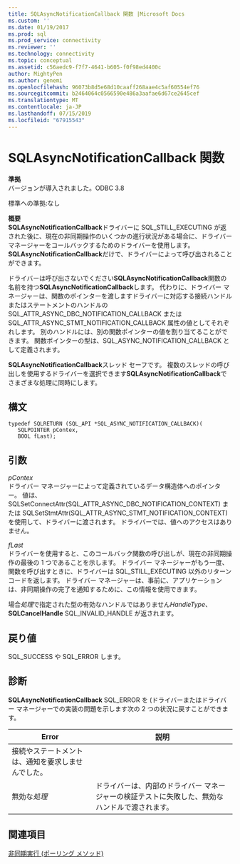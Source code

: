 ```yaml
---
title: SQLAsyncNotificationCallback 関数 |Microsoft Docs
ms.custom: ''
ms.date: 01/19/2017
ms.prod: sql
ms.prod_service: connectivity
ms.reviewer: ''
ms.technology: connectivity
ms.topic: conceptual
ms.assetid: c56aedc9-f7f7-4641-b605-f0f98ed4400c
author: MightyPen
ms.author: genemi
ms.openlocfilehash: 96073b8d5e68d10caaff268aae4c5af60554ef76
ms.sourcegitcommit: b2464064c0566590e486a3aafae6d67ce2645cef
ms.translationtype: MT
ms.contentlocale: ja-JP
ms.lasthandoff: 07/15/2019
ms.locfileid: "67915543"
---
```

# <a name="sqlasyncnotificationcallback-function"></a>SQLAsyncNotificationCallback 関数
**準拠**  
 バージョンが導入されました。ODBC 3.8  
  
 標準への準拠:なし  
  
 **概要**  
 **SQLAsyncNotificationCallback**ドライバーに SQL_STILL_EXECUTING が返された後に、現在の非同期操作のいくつかの進行状況がある場合に、ドライバー マネージャーをコールバックするためのドライバーを使用します。 **SQLAsyncNotificationCallback**だけで、ドライバーによって呼び出されることができます。  
  
 ドライバーは呼び出さないでください**SQLAsyncNotificationCallback**関数の名前を持つ**SQLAsyncNotificationCallback**します。 代わりに、ドライバー マネージャーは、関数のポインターを渡しますドライバーに対応する接続ハンドルまたはステートメントのハンドルの SQL_ATTR_ASYNC_DBC_NOTIFICATION_CALLBACK または SQL_ATTR_ASYNC_STMT_NOTIFICATION_CALLBACK 属性の値としてそれぞれします。 別のハンドルには、別の関数ポインターの値を割り当てることができます。 関数ポインターの型は、SQL_ASYNC_NOTIFICATION_CALLBACK として定義されます。  
  
 **SQLAsyncNotificationCallback**スレッド セーフです。 複数のスレッドの呼び出しを使用するドライバーを選択できます**SQLAsyncNotificationCallback**でさまざまな処理に同時にします。  
  
## <a name="syntax"></a>構文  
  
```  
typedef SQLRETURN (SQL_API *SQL_ASYNC_NOTIFICATION_CALLBACK)(  
   SQLPOINTER pContex,   
   BOOL fLast);  
```  
  
## <a name="arguments"></a>引数  
 *pContex*  
 ドライバー マネージャーによって定義されているデータ構造体へのポインター。 値は、SQLSetConnectAttr(SQL_ATTR_ASYNC_DBC_NOTIFICATION_CONTEXT) または SQLSetStmtAttr(SQL_ATTR_ASYNC_STMT_NOTIFICATION_CONTEXT) を使用して、ドライバーに渡されます。  ドライバーでは、値へのアクセスはありません。  
  
 *fLast*  
 ドライバーを使用すると、このコールバック関数の呼び出しが、現在の非同期操作の最後の 1 つであることを示します。 ドライバー マネージャーがもう一度、関数を呼び出すときに、ドライバーは SQL_STILL_EXECUTING 以外のリターン コードを返します。 ドライバー マネージャーは、事前に、アプリケーションは、非同期操作の完了を通知するために、この情報を使用できます。  
  
 場合*処理*で指定された型の有効なハンドルではありません*HandleType*、 **SQLCancelHandle** SQL_INVALID_HANDLE が返されます。  
  
## <a name="returns"></a>戻り値  
 SQL_SUCCESS や SQL_ERROR します。  
  
## <a name="diagnostics"></a>診断  
 **SQLAsyncNotificationCallback** SQL_ERROR を (ドライバーまたはドライバー マネージャーでの実装の問題を示します次の 2 つの状況に戻すことができます。  
  
|Error|説明|  
|-----------|-----------------|  
|接続やステートメントは、通知を要求しませんでした。||  
|無効な*処理*|ドライバーは、内部のドライバー マネージャーの検証テストに失敗した、無効なハンドルで渡されます。|  
  
## <a name="see-also"></a>関連項目  
 [非同期実行 (ポーリング メソッド)](../../../odbc/reference/develop-app/asynchronous-execution-polling-method.md)
